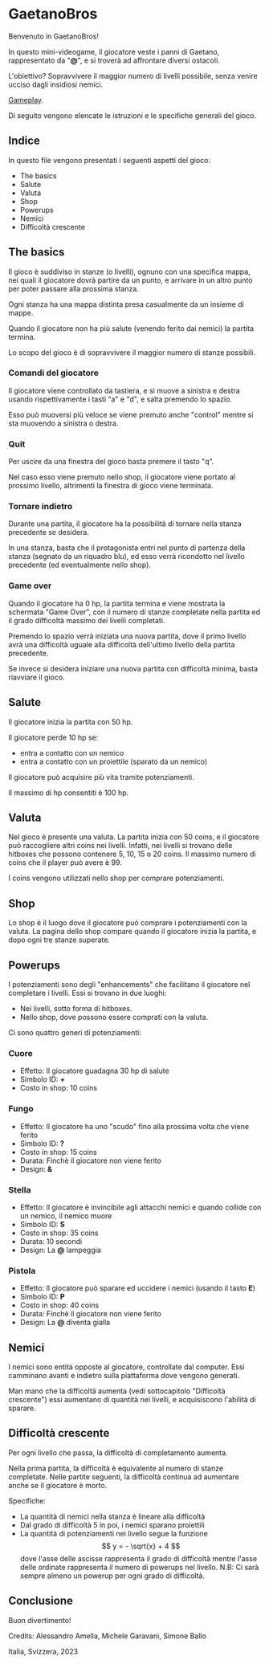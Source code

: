# GaetanoBros

Benvenuto in GaetanoBros!

In questo mini-videogame, il giocatore veste i panni di Gaetano, rappresentato da "**@**", e si troverà ad affrontare diversi ostacoli.

L'obiettivo? Sopravvivere il maggior numero di livelli possibile, senza venire ucciso dagli insidiosi nemici.

[Gameplay](https://drive.google.com/file/d/15I3-gYn0vnf0aKTg7Fa9XqAyP8_wu2ng/view?usp=sharing).

Di seguito vengono elencate le istruzioni e le specifiche generali del gioco.

## Indice

In questo file vengono presentati i seguenti aspetti del gioco:

-   The basics
-   Salute
-   Valuta
-   Shop
-   Powerups
-   Nemici
-   Difficoltà crescente

## The basics

Il gioco è suddiviso in stanze (o livelli), ognuno con una specifica mappa, nei quali il giocatore dovrà partire da un punto, e arrivare in un altro punto per poter passare alla prossima stanza.

Ogni stanza ha una mappa distinta presa casualmente da un insieme di mappe.

Quando il giocatore non ha più salute (venendo ferito dai nemici) la partita termina.

Lo scopo del gioco è di sopravvivere il maggior numero di stanze possibili.

### Comandi del giocatore

Il giocatore viene controllato da tastiera, e si muove a sinistra e destra usando rispettivamente i tasti "a" e "d", e salta premendo lo spazio.

Esso può muoversi più veloce se viene premuto anche "control" mentre si sta muovendo a sinistra o destra.

### Quit

Per uscire da una finestra del gioco basta premere il tasto "q".

Nel caso esso viene premuto nello shop, il giocatore viene portato al prossimo livello, altrimenti la finestra di gioco viene terminata.

### Tornare indietro

Durante una partita, il giocatore ha la possibilità di tornare nella stanza precedente se desidera.

In una stanza, basta che il protagonista entri nel punto di partenza della stanza (segnato da un riquadro blu), ed esso verrà ricondotto nel livello precedente (ed eventualmente nello shop).

### Game over

Quando il giocatore ha 0 hp, la partita termina e viene mostrata la schermata "Game Over", con il numero di stanze completate nella partita ed il grado difficoltà massimo dei livelli completati.

Premendo lo spazio verrà iniziata una nuova partita, dove il primo livello avrà una difficoltà uguale alla difficoltà dell'ultimo livello della partita precedente.

Se invece si desidera iniziare una nuova partita con difficoltà minima, basta riavviare il gioco.

## Salute

Il giocatore inizia la partita con 50 hp.

Il giocatore perde 10 hp se:

-   entra a contatto con un nemico
-   entra a contatto con un proiettile (sparato da un nemico)

Il giocatore può acquisire più vita tramite potenziamenti.

Il massimo di hp consentiti è 100 hp.

## Valuta

Nel gioco è presente una valuta. La partita inizia con 50 coins, e il giocatore può raccogliere altri coins nei livelli. Infatti, nei livelli si trovano delle hitboxes che possono contenere 5, 10, 15 o 20 coins. Il massimo numero di coins che il player può avere è 99.

I coins vengono utilizzati nello shop per comprare potenziamenti.

## Shop

Lo shop è il luogo dove il giocatore puó comprare i potenziamenti con la valuta. La pagina dello shop compare quando il giocatore inizia la partita, e dopo ogni tre stanze superate.

## Powerups

I potenziamenti sono degli "enhancements" che facilitano il giocatore nel completare i livelli. Essi si trovano in due luoghi:

-   Nei livelli, sotto forma di hitboxes.
-   Nello shop, dove possono essere comprati con la valuta.

Ci sono quattro generi di potenziamenti:

### Cuore

-   Effetto: Il giocatore guadagna 30 hp di salute
-   Simbolo ID: **+**
-   Costo in shop: 10 coins

### Fungo

-   Effetto: Il giocatore ha uno "scudo" fino alla prossima volta che viene ferito
-   Simbolo ID: **?**
-   Costo in shop: 15 coins
-   Durata: Finchè il giocatore non viene ferito
-   Design: **&**

### Stella

-   Effetto: Il giocatore è invincibile agli attacchi nemici e quando collide con un nemico, il nemico muore
-   Simbolo ID: **S**
-   Costo in shop: 35 coins
-   Durata: 10 secondi
-   Design: La **@** lampeggia

### Pistola

-   Effetto: Il giocatore può sparare ed uccidere i nemici (usando il tasto **E**)
-   Simbolo ID: **P**
-   Costo in shop: 40 coins
-   Durata: Finchè il giocatore non viene ferito
-   Design: La **@** diventa gialla

## Nemici

I nemici sono entità opposte al giocatore, controllate dal computer. Essi camminano avanti e indietro sulla piattaforma dove vengono generati.

Man mano che la difficoltà aumenta (vedi sottocapitolo "Difficoltà crescente") essi aumentano di quantità nei livelli, e acquisiscono l'abilità di sparare.

## Difficoltà crescente

Per ogni livello che passa, la difficoltà di completamento aumenta.

Nella prima partita, la difficoltà è equivalente al numero di stanze completate. Nelle partite seguenti, la difficoltà continua ad aumentare anche se il giocatore è morto.

Specifiche:

-   La quantità di nemici nella stanza è lineare alla difficoltà
-   Dal grado di difficoltà 5 in poi, i nemici sparano proiettili
-   La quantità di potenziamenti nei livello segue la funzione $$ y = - \sqrt{x} + 4 $$
    dove l'asse delle ascisse rappresenta il grado di difficoltà mentre l'asse delle ordinate rappresenta il numero di powerups nel livello.
    N.B: Ci sarà sempre almeno un powerup per ogni grado di difficoltà.

## Conclusione

Buon divertimento!

Credits: Alessandro Amella, Michele Garavani, Simone Ballo

Italia, Svizzera, 2023
